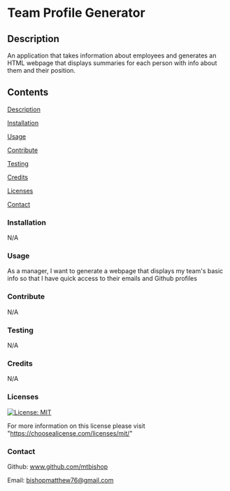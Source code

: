   # Team Profile Generator

  ## Description

  An application that takes information about employees and generates an HTML webpage that displays summaries for each person with info about them and their position.

  ## Contents

  [Description](#description)

  [Installation](#installation)

  [Usage](#usage)

  [Contribute](#contribute)

  [Testing](#testing)

  [Credits](#credits)

  [Licenses](#licenses)

  [Contact](#contact)


  ### Installation
  N/A

  ### Usage
  As a manager, I want to generate a webpage that displays my team's basic info so that I have quick access to their emails and Github profiles

  ### Contribute
  N/A

  ### Testing
  N/A

  ### Credits
  N/A

  ### Licenses
  [![License: MIT](https://img.shields.io/badge/License-MIT-yellow.svg)](https://opensource.org/licenses/MIT)
  
  For more information on this license please visit "https://choosealicense.com/licenses/mit/"

  ### Contact

  Github: www.github.com/mtbishop

  Email:
  bishopmatthew76@gmail.com

